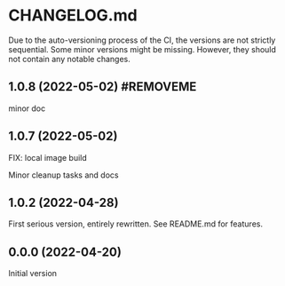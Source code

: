 # CHANGELOG.md

Due to the auto-versioning process of the CI, the versions are not strictly sequential. Some minor versions might be missing. However, they should not contain any notable changes.

## 1.0.8 (2022-05-02) #REMOVEME

minor doc

## 1.0.7 (2022-05-02)

FIX: local image build

Minor cleanup tasks and docs

## 1.0.2 (2022-04-28)

First serious version, entirely rewritten. See README.md for features.

## 0.0.0 (2022-04-20)

Initial version
